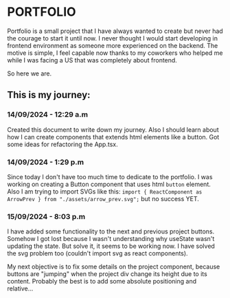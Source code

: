 # PORTFOLIO

Portfolio is a small project that I have always wanted to create but never had the courage to start it until now.
I never thought I would start developing in frontend environment as someone more experienced on the backend.
The motive is simple, I feel capable now thanks to my coworkers who helped me while I was facing a US that was completely about frontend.

So here we are.

## This is my journey:

### 14/09/2024 - 12:29 a.m

Created this document to write down my journey.
Also I should learn about how I can create components that extends html elements like a button.
Got some ideas for refactoring the App.tsx.

### 14/09/2024 - 1:29 p.m

Since today I don't have too much time to dedicate to the portfolio. I was working on creating a Button component that uses html `button` element.
Also I am trying to import SVGs like this: `import { ReactComponent as ArrowPrev } from "./assets/arrow_prev.svg";` but no success YET.

### 15/09/2024 - 8:03 p.m

I have added some functionality to the next and previous project buttons. Somehow I got lost because I wasn't understanding why useState wasn't updating the state.
But solve it, it seems to be working now. I have solved the svg problem too (couldn't import svg as react components).

My next objective is to fix some details on the project component, because buttons are "jumping" when the project div change its height due to its content.
Probably the best is to add some absolute positioning and relative...
